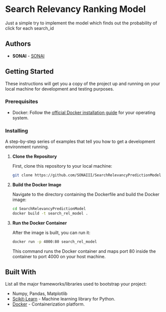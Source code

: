 # Search Relevancy Ranking Model

Just a simple try to implement the model which finds out the probability of click for each search_id

## Authors

- **SONAI** - [SONAI](https://github.com/SONAIII)

## Getting Started

These instructions will get you a copy of the project up and running on your local machine for development and testing purposes.

### Prerequisites

- Docker: Follow the [official Docker installation guide](https://docs.docker.com/get-docker/) for your operating system.

### Installing

A step-by-step series of examples that tell you how to get a development environment running.

1. **Clone the Repository**

   First, clone this repository to your local machine:

   ```sh
   git clone https://github.com/SONAIII/SearchRelevancyPredictionModel.git
   ```

2. **Build the Docker Image**

   Navigate to the directory containing the Dockerfile and build the Docker image:

   ```sh
   cd SearchRelevancyPredictionModel
   docker build -t search_rel_model .
   ```


3. **Run the Docker Container**

   After the image is built, you can run it:

   ```sh
   docker run -p 4000:80 search_rel_model
   ```

   This command runs the Docker container and maps port 80 inside the container to port 4000 on your host machine.


## Built With

List all the major frameworks/libraries used to bootstrap your project:

- Numpy, Pandas, Matplotlib
- [Scikit-Learn](https://scikit-learn.org/stable/) - Machine learning library for Python.
- [Docker](https://www.docker.com/) - Containerization platform.


